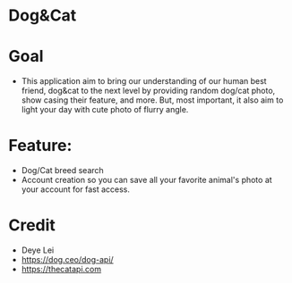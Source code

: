 # Dog&Cat

# Goal
* This application aim to bring our understanding of our human best friend, dog&cat to the next level by providing random dog/cat photo, show casing their feature, and more. But, most important, it also aim to light your day with cute photo of flurry angle.

# Feature:
* Dog/Cat breed search
* Account creation so you can save all your favorite animal's photo at your account for fast access.
# Credit
* Deye Lei
* https://dog.ceo/dog-api/
* https://thecatapi.com

